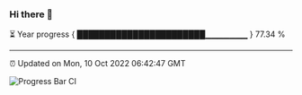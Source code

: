 ### Hi there 👋

⏳ Year progress { ███████████████████████▁▁▁▁▁▁▁ } 77.34 %

---

⏰ Updated on Mon, 10 Oct 2022 06:42:47 GMT

![Progress Bar CI](https://github.com/liununu/liununu/workflows/Progress%20Bar%20CI/badge.svg)

